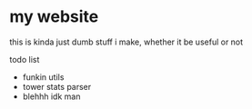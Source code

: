 # my website
this is kinda just dumb stuff i make, whether it be useful or not

todo list
- funkin utils
- tower stats parser
- blehhh idk man